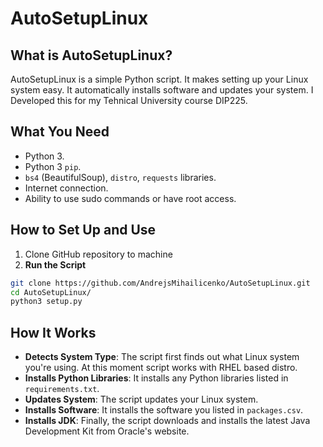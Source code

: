 # AutoSetupLinux

## What is AutoSetupLinux?
AutoSetupLinux is a simple Python script. It makes setting up your Linux system easy. It automatically installs software and updates your system. I Developed this for my Tehnical University course DIP225.  

## What You Need
- Python 3.
- Python 3 `pip`.
- `bs4` (BeautifulSoup), `distro`, `requests` libraries.
- Internet connection.
- Ability to use sudo commands or have root access.

## How to Set Up and Use
1. Clone GitHub repository to machine
2. **Run the Script**

```bash
git clone https://github.com/AndrejsMihailicenko/AutoSetupLinux.git
cd AutoSetupLinux/
python3 setup.py
```

## How It Works
- **Detects System Type**: The script first finds out what Linux system you're using. At this moment script works with RHEL based distro.
- **Installs Python Libraries**: It installs any Python libraries listed in `requirements.txt`.
- **Updates System**: The script updates your Linux system.
- **Installs Software**: It installs the software you listed in `packages.csv`.
- **Installs JDK**: Finally, the script downloads and installs the latest Java Development Kit from Oracle's website.